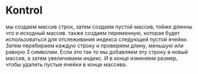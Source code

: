 # Kontrol
мы создаем массив строк, затем создаем пустой массив, тойже длинны
что и исходный массив.
также создаем переменную, которая будет использоваться
для отслеживания индекса следующей пустой ячейки.
Затем перебираем каждую строку и проверяем длину, меньшую или равную 3 символам.
Если это так то мы добавляем эту строку в новый массив, а затем увеличиваем индекс.
И в конце изменяем размер, чтобы удалить пустые ячейки в конце массива.